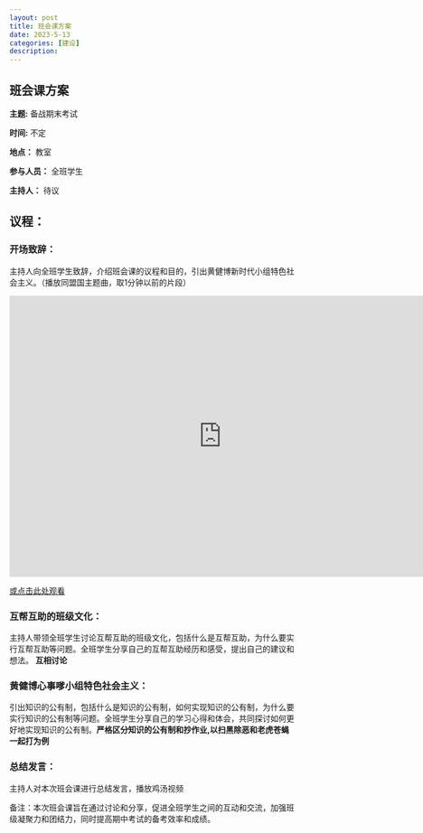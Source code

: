 ```yaml
---
layout: post
title: 班会课方案
date: 2023-5-13
categories: [建设]
description: 
---
```


## 班会课方案

**主题:** 备战期末考试

**时间:** 不定

**地点：** 教室

**参与人员：** 全班学生

**主持人：** 待议

## 议程：

### 开场致辞：

主持人向全班学生致辞，介绍班会课的议程和目的，引出黄健博新时代小组特色社会主义。（播放同盟国主题曲，取1分钟以前的片段）

<iframe height=498 width=750 src="https://www.bilibili.com/video/BV12x411B7ie/?vd_source=090b6121dee1ea1be9c607d6144999f1" frameborder=0 allowfullscreen></iframe>

[或点击此处观看](https://www.bilibili.com/video/BV12x411B7ie/?vd_source=090b6121dee1ea1be9c607d6144999f1)


### 互帮互助的班级文化：
主持人带领全班学生讨论互帮互助的班级文化，包括什么是互帮互助，为什么要实行互帮互助等问题。全班学生分享自己的互帮互助经历和感受，提出自己的建议和想法。 **互相讨论**

### 黄健博心事嗲小组特色社会主义：
引出知识的公有制，包括什么是知识的公有制，如何实现知识的公有制，为什么要实行知识的公有制等问题。全班学生分享自己的学习心得和体会，共同探讨如何更好地实现知识的公有制。**严格区分知识的公有制和抄作业,以扫黑除恶和老虎苍蝇一起打为例**

### 总结发言：
主持人对本次班会课进行总结发言，播放鸡汤视频

备注：本次班会课旨在通过讨论和分享，促进全班学生之间的互动和交流，加强班级凝聚力和团结力，同时提高期中考试的备考效率和成绩。






